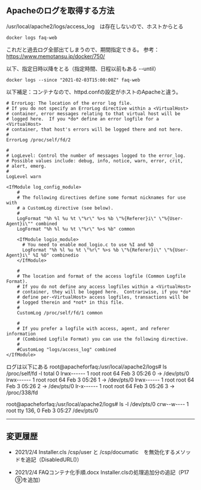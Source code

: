## Apacheのログを取得する方法 ##
/usr/local/apache2/logs/access_log　は存在しないので、ホストからとる

```
docker logs faq-web 
```
これだと過去ログ全部出てしまうので、期間指定できる。
参考：https://www.memotansu.jp/docker/750/

以下、指定日時以降をとる（指定時間、日程以前もある --until）
```
docker logs --since "2021-02-03T15:00:00Z" faq-web
```

以下補足：コンテナなので、httpd.confの設定がホストのApacheと違う。
```
# ErrorLog: The location of the error log file.
# If you do not specify an ErrorLog directive within a <VirtualHost>
# container, error messages relating to that virtual host will be
# logged here.  If you *do* define an error logfile for a <VirtualHost>
# container, that host's errors will be logged there and not here.
#
ErrorLog /proc/self/fd/2

#
# LogLevel: Control the number of messages logged to the error_log.
# Possible values include: debug, info, notice, warn, error, crit,
# alert, emerg.
#
LogLevel warn

<IfModule log_config_module>
    #
    # The following directives define some format nicknames for use with
    # a CustomLog directive (see below).
    #
    LogFormat "%h %l %u %t \"%r\" %>s %b \"%{Referer}i\" \"%{User-Agent}i\"" combined
    LogFormat "%h %l %u %t \"%r\" %>s %b" common

    <IfModule logio_module>
      # You need to enable mod_logio.c to use %I and %O
      LogFormat "%h %l %u %t \"%r\" %>s %b \"%{Referer}i\" \"%{User-Agent}i\" %I %O" combinedio
    </IfModule>

    #
    # The location and format of the access logfile (Common Logfile Format).
    # If you do not define any access logfiles within a <VirtualHost>
    # container, they will be logged here.  Contrariwise, if you *do*
    # define per-<VirtualHost> access logfiles, transactions will be
    # logged therein and *not* in this file.
    #
    CustomLog /proc/self/fd/1 common

    #
    # If you prefer a logfile with access, agent, and referer information
    # (Combined Logfile Format) you can use the following directive.
    #
    #CustomLog "logs/access_log" combined
</IfModule>
```

ログは以下にある
root@apacheforfaq:/usr/local/apache2/logs# ls /proc/self/fd -l
total 0
lrwx------ 1 root root 64 Feb  3 05:26 0 -> /dev/pts/0
lrwx------ 1 root root 64 Feb  3 05:26 1 -> /dev/pts/0
lrwx------ 1 root root 64 Feb  3 05:26 2 -> /dev/pts/0
lr-x------ 1 root root 64 Feb  3 05:26 3 -> /proc/338/fd
 
root@apacheforfaq:/usr/local/apache2/logs# ls -l /dev/pts/0
crw--w---- 1 root tty 136, 0 Feb  3 05:27 /dev/pts/0

***


## 変更履歴 ##

- 2021/2/4 Installer.cls
    /csp/user と /csp/documatic　を無効化するメソッドを追記（DisabledURL()）

- 2021/2/4 FAQコンテナ化手順.docx
    Installer.clsの処理追加分の追記（P17　⑨を追加）
